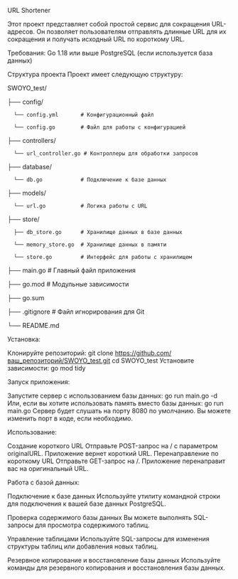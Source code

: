 URL Shortener 

Этот проект представляет собой простой сервис для сокращения URL-адресов. Он позволяет пользователям отправлять длинные URL для их сокращения и получать исходный URL по короткому URL.

Требования:
Go 1.18 или выше
PostgreSQL (если используется база данных)


Структура проекта
Проект имеет следующую структуру:

SWOYO_test/

├── config/

      └── config.yml       # Конфигурационный файл

      └── config.go        # Файл для работы с конфигурацией

├── controllers/

      └── url_controller.go # Контроллеры для обработки запросов

├── database/

      └── db.go            # Подключение к базе данных

├── models/

      └── url.go           # Логика работы с URL

├── store/

      ├── db_store.go      # Хранилище данных в базе данных

      └── memory_store.go  # Хранилище данных в памяти

      └── store.go         # Интерфейс для работы с хранилищем

├── main.go              # Главный файл приложения

├── go.mod               # Модульные зависимости

├── go.sum  

├── .gitignore           # Файл игнорирования для Git

└── README.md            


Установка:

Клонируйте репозиторий:
git clone https://github.com/ваш_репозиторий/SWOYO_test.git
cd SWOYO_test
Установите зависимости:
go mod tidy


Запуск приложения:

Запустите сервер с использованием базы данных:
go run main.go -d
Или, если вы хотите использовать память вместо базы данных:
go run main.go
Сервер будет слушать на порту 8080 по умолчанию. Вы можете изменить порт в коде, если необходимо.


Использование:

Создание короткого URL
Отправьте POST-запрос на / с параметром originalURL. Приложение вернет короткий URL.
Перенаправление по короткому URL
Отправьте GET-запрос на /<shortURL>. Приложение перенаправит вас на оригинальный URL.


Работа с базой данных:

Подключение к базе данных
Используйте утилиту командной строки для подключения к вашей базе данных PostgreSQL.

Проверка содержимого базы данных
Вы можете выполнять SQL-запросы для просмотра содержимого таблиц.

Управление таблицами
Используйте SQL-запросы для изменения структуры таблиц или добавления новых таблиц.

Резервное копирование и восстановление базы данных
Используйте команды для резервного копирования и восстановления базы данных.

